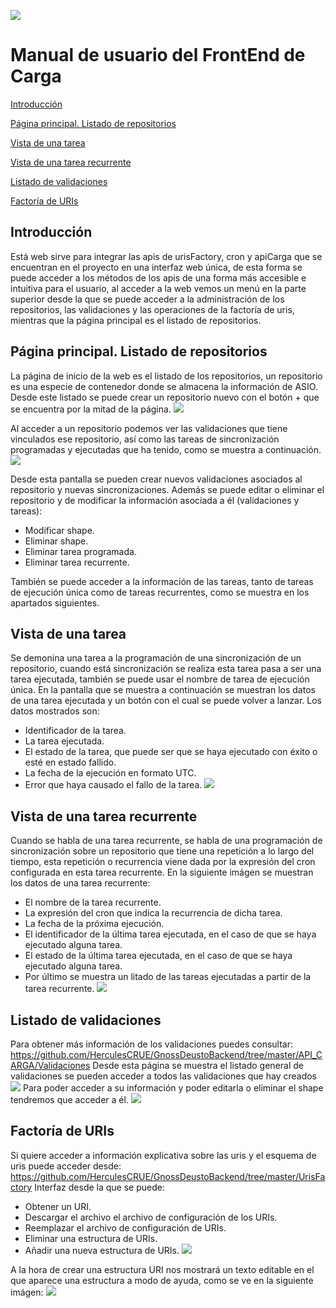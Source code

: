 ![](../Docs/media/CabeceraDocumentosMD.png)
 
# Manual de usuario del FrontEnd de Carga

[Introducción](#introduccion)

[Página principal. Listado de repositorios](#página-principal-listado-de-repositorios)

[Vista de una tarea](#vista-de-una-tarea)

[Vista de una tarea recurrente](#vista-de-una-tarea-recurrente)

[Listado de validaciones](#listado-de-validaciones)

[Factoría de URIs](#factoría-de-uris)

Introducción
------------
Está web sirve para integrar las apis de urisFactory, cron y apiCarga que se encuentran en el 
proyecto en una interfaz web única, de esta forma se puede acceder a los métodos de los apis de
una forma más accesible e intuitiva para el usuario, al acceder a la web vemos un menú en la parte
superior desde la que se puede acceder a la administración de los repositorios, las validaciones 
y las operaciones de la factoría de uris, mientras que la página principal es el listado de repositorios.

Página principal. Listado de repositorios
-----------------------------------------

La página de inicio de la web es el listado de los repositorios, un repositorio es una especie de
 contenedor donde se almacena la información de ASIO.
Desde este listado se puede crear un repositorio nuevo con el botón + que se encuentra por la mitad 
de la página. 
![](img/repositorios.png)

Al acceder a un repositorio podemos ver las validaciones que tiene vinculados ese repositorio, 
así como las tareas de sincronización programadas y ejecutadas que ha tenido, 
como se muestra a continuación. 
![](img/repositorio.png)

Desde esta pantalla se pueden crear nuevos validaciones asociados al repositorio y nuevas 
sincronizaciones. Además se puede editar o eliminar el repositorio y de modificar la
información asociada a él (validaciones y tareas):
 - Modificar shape.
 - Eliminar shape.
 - Eliminar tarea programada.
 - Eliminar tarea recurrente.

También se puede acceder a la información de las tareas, tanto de tareas de ejecución
única como de tareas recurrentes, como se muestra en los apartados siguientes.

Vista de una tarea
------------------

Se demonina una tarea a la programación de una sincronización de un repositorio, cuando está sincronización 
se realiza esta tarea pasa a ser una tarea ejecutada, también se puede usar el nombre de tarea de ejecución
única.
En la pantalla que se muestra a continuación se muestran los datos de una tarea ejecutada
y un botón con el cual se puede volver a lanzar. Los datos mostrados son:
 - Identificador de la tarea.
 - La tarea ejecutada.
 - El estado de la tarea, que puede ser que se haya ejecutado con éxito o esté en estado fallido.
 - La fecha de la ejecución en formato UTC.
 - Error que haya causado el fallo de la tarea.
![](img/JobFailDetails.png)

Vista de una tarea recurrente
-----------------------------

Cuando se habla de una tarea recurrente, se habla de una programación de sincronización sobre un repositorio que 
tiene una repetición a lo largo del tiempo, esta repetición o recurrencia viene dada por la expresión del cron
configurada en esta tarea recurrente.
En la siguiente imágen se muestran los datos de una tarea recurrente:
 - El nombre de la tarea recurrente.
 - La expresión del cron que indica la recurrencia de dicha tarea.
 - La fecha de la próxima ejecución.
 - El identificador de la última tarea ejecutada, en el caso de que se haya ejecutado alguna tarea.
 - El estado de la última tarea ejecutada, en el caso de que se haya ejecutado alguna tarea.
 - Por último se muestra un litado de las tareas ejecutadas a partir de la tarea recurrente.
![](img/RecurringJobDetails.png)

Listado de validaciones
-----------------

Para obtener más información de los validaciones puedes consultar: https://github.com/HerculesCRUE/GnossDeustoBackend/tree/master/API_CARGA/Validaciones
Desde esta página se muestra el listado general de validaciones se pueden acceder a todos las validaciones que hay creados
![](img/shapes.png)
Para poder acceder a su información y poder editarla o eliminar el shape tendremos que acceder a él.
![](img/shape.png)

Factoría de URIs
----------------

Si quiere acceder a información explicativa sobre las uris y el esquema de uris puede acceder desde: https://github.com/HerculesCRUE/GnossDeustoBackend/tree/master/UrisFactory
Interfaz desde la que se puede:
 - Obtener un URI.
 - Descargar el archivo el archivo de configuración de los URIs.
 - Reemplazar el archivo de configuración de URIs.
 - Eliminar una estructura de URIs.
 - Añadir una nueva estructura de URIs.
 ![](img/urisFactory.png)
 
 A la hora de crear una estructura URI nos mostrará un texto editable en el que aparece una
 estructura a modo de ayuda, como se ve en la siguiente imágen:
![](img/AddUriStructure.png)
